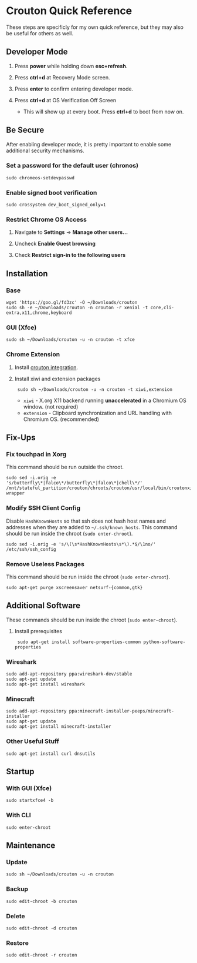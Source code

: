 # Crouton Quick Reference

These steps are specificly for my own quick reference, but they may also be useful for others as well.

## Developer Mode

1. Press **power** while holding down **esc+refresh**.

1. Press **ctrl+d** at Recovery Mode screen.

1. Press **enter** to confirm entering developer mode.

1. Press **ctrl+d** at OS Verification Off Screen

    * This will show up at every boot.  Press **ctrl+d** to boot from now on.

## Be Secure

After enabling developer mode, it is pretty important to enable some additional security mechanisms.

### Set a password for the default user (chronos)

	sudo chromeos-setdevpasswd

### Enable signed boot verification

	sudo crossystem dev_boot_signed_only=1

### Restrict Chrome OS Access

1. Navigate to **Settings** -> **Manage other users...**

1. Uncheck **Enable Guest browsing**

1. Check **Restrict sign-in to the following users**

## Installation

### Base

	wget 'https://goo.gl/fd3zc' -O ~/Downloads/crouton
	sudo sh -e ~/Downloads/crouton -n crouton -r xenial -t core,cli-extra,x11,chrome,keyboard

### GUI (Xfce)

	sudo sh ~/Downloads/crouton -u -n crouton -t xfce

### Chrome Extension

1. Install [crouton integration](https://chrome.google.com/webstore/detail/crouton-integration/gcpneefbbnfalgjniomfjknbcgkbijom).

1. Install xiwi and extension packages

		sudo sh ~/Downloads/crouton -u -n crouton -t xiwi,extension

	* `xiwi` - X.org X11 backend running **unaccelerated** in a Chromium OS window. (not required)
	* `extension` - Clipboard synchronization and URL handling with Chromium OS. (recommended)

## Fix-Ups

### Fix touchpad in Xorg

This command should be run outside the chroot.

	sudo sed -i.orig -e 's/butterfly\*|falco\*/butterfly\*|falco\*|chell\*/' /mnt/stateful_partition/crouton/chroots/crouton/usr/local/bin/croutonxinitrc-wrapper

### Modify SSH Client Config

Disable `HashKnownHosts` so that ssh does not hash host names and addresses when they are added to `~/.ssh/known_hosts`.  This command should be run inside the chroot (`sudo enter-chroot`).

	sudo sed -i.orig -e 's/\(\s*HashKnownHosts\s*\).*$/\1no/' /etc/ssh/ssh_config

### Remove Useless Packages

This command should be run inside the chroot (`sudo enter-chroot`).

	sudo apt-get purge xscreensaver netsurf-{common,gtk}

## Additional Software

These commands should be run inside the chroot (`sudo enter-chroot`).

1. Install prerequisites

		sudo apt-get install software-properties-common python-software-properties

### Wireshark

	sudo add-apt-repository ppa:wireshark-dev/stable
	sudo apt-get update
	sudo apt-get install wireshark

### Minecraft

	sudo add-apt-repository ppa:minecraft-installer-peeps/minecraft-installer
	sudo apt-get update
	sudo apt-get install minecraft-installer

### Other Useful Stuff

	sudo apt-get install curl dnsutils

## Startup

### With GUI (Xfce)

	sudo startxfce4 -b

### With CLI
	
	sudo enter-chroot

## Maintenance

### Update

	sudo sh ~/Downloads/crouton -u -n crouton

### Backup

	sudo edit-chroot -b crouton

### Delete

	sudo edit-chroot -d crouton

### Restore

	sudo edit-chroot -r crouton
